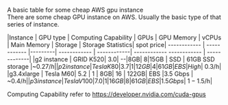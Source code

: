 A basic table for some cheap AWS gpu instance <br>
There are some cheap GPU instance on AWS. Usually the basic type of that series of instance.<br>

|Instance | GPU type |	Computing Capability | GPUs	| GPU Memory	| vCPUs	| Main Memory	| Storage | Storage Statistics| spot price|
------------ |	------------	|---------| ------------	| ------------| ------------
------------ | -------------|
|g2 instance |	GRID  K520| 3.0| --|8GB| 8|15GB | SSD	 | 61GB SSD storage |~0.27$/h|
|p2 instance |Tesla K80|3.7| 1 | 12GB |4| 61GB| EBS | High | ~0.3$/h|
|g3.4xlarge | Tesla M60| 5.2 |	1 | 8GB| 16	| 122GB| EBS |3.5 Gbps | ~0.4$/h|
|p3 instance | Tesla V100|7.0| 1| 16GB | 8 | 61 GB | EBS |1.5Gbps | ~1-1.5$/h|


Computing Capability refer to https://developer.nvidia.com/cuda-gpus<br>


